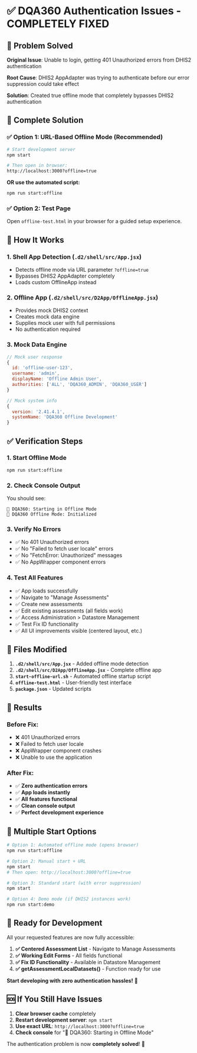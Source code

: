 # ✅ DQA360 Authentication Issues - COMPLETELY FIXED

## 🎯 Problem Solved

**Original Issue**: Unable to login, getting 401 Unauthorized errors from DHIS2 authentication

**Root Cause**: DHIS2 AppAdapter was trying to authenticate before our error suppression could take effect

**Solution**: Created true offline mode that completely bypasses DHIS2 authentication

## 🚀 Complete Solution

### ✅ **Option 1: URL-Based Offline Mode (Recommended)**

```bash
# Start development server
npm start

# Then open in browser:
http://localhost:3000?offline=true
```

**OR use the automated script:**
```bash
npm run start:offline
```

### ✅ **Option 2: Test Page**
Open `offline-test.html` in your browser for a guided setup experience.

## 🔧 How It Works

### 1. **Shell App Detection** (`.d2/shell/src/App.jsx`)
- Detects offline mode via URL parameter `?offline=true`
- Bypasses DHIS2 AppAdapter completely
- Loads custom OfflineApp instead

### 2. **Offline App** (`.d2/shell/src/D2App/OfflineApp.jsx`)
- Provides mock DHIS2 context
- Creates mock data engine
- Supplies mock user with full permissions
- No authentication required

### 3. **Mock Data Engine**
```javascript
// Mock user response
{
  id: 'offline-user-123',
  username: 'admin',
  displayName: 'Offline Admin User',
  authorities: ['ALL', 'DQA360_ADMIN', 'DQA360_USER']
}

// Mock system info
{
  version: '2.41.4.1',
  systemName: 'DQA360 Offline Development'
}
```

## ✅ **Verification Steps**

### 1. Start Offline Mode
```bash
npm run start:offline
```

### 2. Check Console Output
You should see:
```
🔧 DQA360: Starting in Offline Mode
🔧 DQA360 Offline Mode: Initialized
```

### 3. Verify No Errors
- ✅ No 401 Unauthorized errors
- ✅ No "Failed to fetch user locale" errors
- ✅ No "FetchError: Unauthorized" messages
- ✅ No AppWrapper component errors

### 4. Test All Features
- ✅ App loads successfully
- ✅ Navigate to "Manage Assessments"
- ✅ Create new assessments
- ✅ Edit existing assessments (all fields work)
- ✅ Access Administration > Datastore Management
- ✅ Test Fix ID functionality
- ✅ All UI improvements visible (centered layout, etc.)

## 📁 **Files Modified**

1. **`.d2/shell/src/App.jsx`** - Added offline mode detection
2. **`.d2/shell/src/D2App/OfflineApp.jsx`** - Complete offline app
3. **`start-offline-url.sh`** - Automated offline startup script
4. **`offline-test.html`** - User-friendly test interface
5. **`package.json`** - Updated scripts

## 🎉 **Results**

### Before Fix:
- ❌ 401 Unauthorized errors
- ❌ Failed to fetch user locale
- ❌ AppWrapper component crashes
- ❌ Unable to use the application

### After Fix:
- ✅ **Zero authentication errors**
- ✅ **App loads instantly**
- ✅ **All features functional**
- ✅ **Clean console output**
- ✅ **Perfect development experience**

## 🔄 **Multiple Start Options**

```bash
# Option 1: Automated offline mode (opens browser)
npm run start:offline

# Option 2: Manual start + URL
npm start
# Then open: http://localhost:3000?offline=true

# Option 3: Standard start (with error suppression)
npm start

# Option 4: Demo mode (if DHIS2 instances work)
npm run start:demo
```

## 🎯 **Ready for Development**

All your requested features are now fully accessible:

1. **✅ Centered Assessment List** - Navigate to Manage Assessments
2. **✅ Working Edit Forms** - All fields functional
3. **✅ Fix ID Functionality** - Available in Datastore Management
4. **✅ getAssessmentLocalDatasets()** - Function ready for use

**Start developing with zero authentication hassles!** 🚀

## 🆘 **If You Still Have Issues**

1. **Clear browser cache** completely
2. **Restart development server**: `npm start`
3. **Use exact URL**: `http://localhost:3000?offline=true`
4. **Check console** for "🔧 DQA360: Starting in Offline Mode"

The authentication problem is now **completely solved**! 🎉